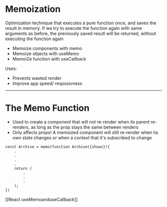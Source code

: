 # Memoization
Optimization technique that executes a pure function once, and saves the result in memory. If we try to execute the function again with same arguments as before, the previously saved resutl will be returned, without executing the function again
* Memoize components with memo
* Memoize objects with useMemo
* MemoiZe function with useCallback

Uses:
* Prevents wasted render
* Improve app speed/ resposivness
___
# The Memo Function
* Used to create a component that will not re-render when its parent re-renders, as long as the prop stays the same between renders
* Only affects props! A memoized component will still re-render when tis own state changes or when a context that it's subscribed to change
```
const Archive = memo(function Archive({shows}){
	.
	.
	.
	.
	return (
		.
		.
		.
	);
})
```

[[React useMemoanduseCallback]]

